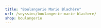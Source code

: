 ```yaml
---
title: "Boulangerie Marie Blachère"
url: /seyssins/boulangerie-marie-blachere/
shop: boulangerie
---
```

